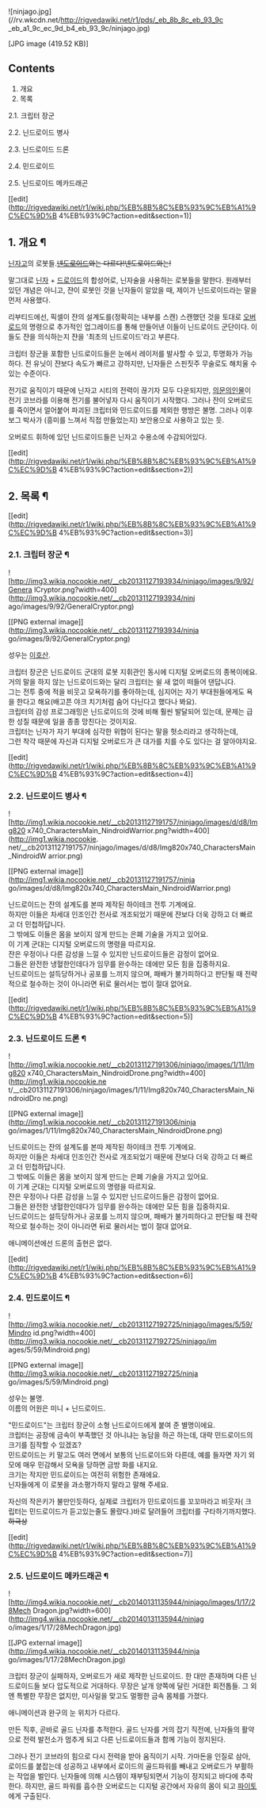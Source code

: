 ![ninjago.jpg](//rv.wkcdn.net/http://rigvedawiki.net/r1/pds/_eb_8b_8c_eb_93_9c
_eb_a1_9c_ec_9d_b4_eb_93_9c/ninjago.jpg)

[JPG image (419.52 KB)]

## Contents

    

1. 개요 
2. 목록 
    

2.1. 크립터 장군

2.2. 닌드로이드 병사

2.3. 닌드로이드 드론

2.4. 민드로이드

2.5. 닌드로이드 메카드래곤

[[edit](http://rigvedawiki.net/r1/wiki.php/%EB%8B%8C%EB%93%9C%EB%A1%9C%EC%9D%B
4%EB%93%9C?action=edit&section=1)]

## 1. 개요 ¶

[닌자고](%EB%8B%8C%EC%9E%90%EA%B3%A0.md)의
로봇들.<del>[넨도로이드](%EB%84%A8%EB%8F%84%EB%A1%9C%EC%9D%B4%EB%93%9C.md)와는
다르다!넨도로이드와는!</del>

  

말그대로 [닌자](%EB%8B%8C%EC%9E%90.md) \+
[드로이드](%EB%93%9C%EB%A1%9C%EC%9D%B4%EB%93%9C.md)의 합성어로, 닌자술을 사용하는 로봇들을 말한다.
원래부터 있던 개념은 아니고, 쟌이 로봇인 것을 닌자들이 알았을 때, 제이가 닌드로이드라는 말을 먼저 사용했다.

  

리부티드에선, 픽셀이 쟌의 설계도를(정확히는 내부를 스캔) 스캔했던 것을 토대로 [오버로드](%EC%98%A4%EB%B2%84%EB%A1%9C%EB%93%9C%28%EB%8B%8C%EC%9E%90%EA%B3%A0%29.md)의 명령으로 추가적인 업그레이드를 통해 만들어낸
이들이 닌드로이드 군단이다. 이들도 쟌을 의식하는지 쟌을 '최초의 닌드로이드'라고 부른다.

  

크립터 장군을 포함한 닌드로이드들은 눈에서 레이저를 발사할 수 있고, 투명화가 가능하다. 전 유닛이 쟌보다 속도가 빠르고 강하지만, 닌자들은
스핀짓주 무술로도 해치울 수 있는 수준이다.

  

전기로 움직이기 때문에 닌자고 시티의 전력이 끊기자 모두 다운되지만, [의문의인물](%ED%8C%8C%EC%9D%B4%ED%86%A0.md)이 전기 코브라를 이용해 전기를 불어넣자 다시 움직이기 시작했다. 그러나
잔이 오버로드를 죽이면서 얼어붙어 파괴된 크립터와 민드로이드를 제외한 행방은 불명. 그러나 이후 보그 박사가 (흥미를 느껴서 직접
만들었는지) 보안용으로 사용하고 있는 듯.

  

오버로드 휘하에 있던 닌드로이드들은 닌자고 수용소에 수감되어있다.

  

[[edit](http://rigvedawiki.net/r1/wiki.php/%EB%8B%8C%EB%93%9C%EB%A1%9C%EC%9D%B
4%EB%93%9C?action=edit&section=2)]

## 2. 목록 ¶

[[edit](http://rigvedawiki.net/r1/wiki.php/%EB%8B%8C%EB%93%9C%EB%A1%9C%EC%9D%B
4%EB%93%9C?action=edit&section=3)]

### 2.1. 크립터 장군 ¶

![http://img3.wikia.nocookie.net/__cb20131127193934/ninjago/images/9/92/Genera
lCryptor.png?width=400](http://img3.wikia.nocookie.net/__cb20131127193934/ninj
ago/images/9/92/GeneralCryptor.png)

[[PNG external image]](http://img3.wikia.nocookie.net/__cb20131127193934/ninja
go/images/9/92/GeneralCryptor.png)

  

성우는 [이호산](%EC%9D%B4%ED%98%B8%EC%82%B0.md).  

크립터 장군은 닌드로이드 군대의 로봇 지휘관인 동시에 디지털 오버로드의 종복이에요.  
거의 말을 하지 않는 닌드로이드와는 달리 크립터는 쉴 새 없이 떠들어 댄답니다.  
그는 전투 중에 적을 비웃고 모욕하기를 좋아하는데, 심지어는 자기 부대원들에게도 욕을 한다고 해요(배고픈 야크 치기처럼 숨어 다닌다고 했다나
봐요).  
크립터의 감성 프로그래밍은 닌드로이드의 것에 비해 훨씬 발달되어 있는데, 문제는 급한 성질 때문에 일을 종종 망친다는 것이지요.  
크립터는 닌자가 자기 부대에 심각한 위협이 된다는 말을 헛소리라고 생각하는데,  
그런 착각 때문에 자신과 디지털 오버로드가 큰 대가를 치를 수도 있다는 걸 알아야지요.

[[edit](http://rigvedawiki.net/r1/wiki.php/%EB%8B%8C%EB%93%9C%EB%A1%9C%EC%9D%B
4%EB%93%9C?action=edit&section=4)]

### 2.2. 닌드로이드 병사 ¶

![http://img1.wikia.nocookie.net/__cb20131127191757/ninjago/images/d/d8/Img820
x740_CharactersMain_NindroidWarrior.png?width=400](http://img1.wikia.nocookie.
net/__cb20131127191757/ninjago/images/d/d8/Img820x740_CharactersMain_NindroidW
arrior.png)

[[PNG external image]](http://img1.wikia.nocookie.net/__cb20131127191757/ninja
go/images/d/d8/Img820x740_CharactersMain_NindroidWarrior.png)

  

닌드로이드는 쟌의 설계도를 본따 제작된 하이테크 전투 기계에요.  
하지만 이들은 차세대 인조인간 전사로 개조되었기 때문에 쟌보다 더욱 강하고 더 빠르고 더 민첩하답니다.  
그 밖에도 이들은 몸을 보이지 않게 만드는 은폐 기술을 가지고 있어요.  
이 기계 군대는 디지털 오버로드의 명령을 따르지요.  
쟌은 우정이나 다른 감성을 느낄 수 있지만 닌드로이드들은 감정이 없어요.  
그들은 완전한 냉혈한인데다가 임무를 완수하는 데에만 모든 힘을 집중하지요.  
닌드로이드는 설득당하거나 공포를 느끼지 않으며, 패배가 불가피하다고 판단될 때 전략적으로 철수하는 것이 아니라면 뒤로 물러서는 법이 절대
없어요.

[[edit](http://rigvedawiki.net/r1/wiki.php/%EB%8B%8C%EB%93%9C%EB%A1%9C%EC%9D%B
4%EB%93%9C?action=edit&section=5)]

### 2.3. 닌드로이드 드론 ¶

![http://img1.wikia.nocookie.net/__cb20131127191306/ninjago/images/1/11/Img820
x740_CharactersMain_NindroidDrone.png?width=400](http://img1.wikia.nocookie.ne
t/__cb20131127191306/ninjago/images/1/11/Img820x740_CharactersMain_NindroidDro
ne.png)

[[PNG external image]](http://img1.wikia.nocookie.net/__cb20131127191306/ninja
go/images/1/11/Img820x740_CharactersMain_NindroidDrone.png)

  

닌드로이드는 쟌의 설계도를 본따 제작된 하이테크 전투 기계에요.  
하지만 이들은 차세대 인조인간 전사로 개조되었기 때문에 쟌보다 더욱 강하고 더 빠르고 더 민첩하답니다.  
그 밖에도 이들은 몸을 보이지 않게 만드는 은폐 기술을 가지고 있어요.  
이 기계 군대는 디지털 오버로드의 명령을 따르지요.  
쟌은 우정이나 다른 감성을 느낄 수 있지만 닌드로이드들은 감정이 없어요.  
그들은 완전한 냉혈한인데다가 임무를 완수하는 데에만 모든 힘을 집중하지요.  
닌드로이드는 설득당하거나 공포를 느끼지 않으며, 패배가 불가피하다고 판단될 때 전략적으로 철수하는 것이 아니라면 뒤로 물러서는 법이 절대
없어요.

  
애니메이션에선 드론의 출현은 없다.

  

[[edit](http://rigvedawiki.net/r1/wiki.php/%EB%8B%8C%EB%93%9C%EB%A1%9C%EC%9D%B
4%EB%93%9C?action=edit&section=6)]

### 2.4. 민드로이드 ¶

![http://img3.wikia.nocookie.net/__cb20131127192725/ninjago/images/5/59/Mindro
id.png?width=400](http://img3.wikia.nocookie.net/__cb20131127192725/ninjago/im
ages/5/59/Mindroid.png)

[[PNG external image]](http://img3.wikia.nocookie.net/__cb20131127192725/ninja
go/images/5/59/Mindroid.png)

  

성우는 불명.  
이름의 어원은 미니 + 닌드로이드.

  

"민드로이드"는 크립터 장군이 소형 닌드로이드에게 붙여 준 별명이에요.  
크립터는 공장에 금속이 부족했던 것 아니냐는 농담을 하곤 하는데, 대략 민드로이드의 크기를 짐작할 수 있겠죠?  
민드로이드는 키 말고도 여러 면에서 보통의 닌드로이드와 다른데, 예를 들자면 자기 외모에 매우 민감해서 모욕을 당하면 금방 화를 내지요.  
크기는 작지만 민드로이드는 여전히 위험한 존재에요.  
닌자들에게 이 로봇을 과소평가하지 말라고 말해 주세요.

자신의 작은키가 불만인듯하다, 실제로 크립터가 민드로이드를 꼬꼬마라고 비웃자( 크립터는 민드로이드가 듣고있는줄도 몰랐다.)바로 달려들어
크립터를 구타하기까지했다.<del>하극상</del>

  

[[edit](http://rigvedawiki.net/r1/wiki.php/%EB%8B%8C%EB%93%9C%EB%A1%9C%EC%9D%B
4%EB%93%9C?action=edit&section=7)]

### 2.5. 닌드로이드 메카드래곤 ¶

![http://img4.wikia.nocookie.net/__cb20140131135944/ninjago/images/1/17/28Mech
Dragon.jpg?width=600](http://img4.wikia.nocookie.net/__cb20140131135944/ninjag
o/images/1/17/28MechDragon.jpg)

[[JPG external image]](http://img4.wikia.nocookie.net/__cb20140131135944/ninja
go/images/1/17/28MechDragon.jpg)

  

크립터 장군이 실패하자, 오버로드가 새로 제작한 닌드로이드. 한 대만 존재하며 다른 닌드로이드들 보다 압도적으로 거대하다. 무장은 날개
양쪽에 달린 거대한 회전톱들. 그 외엔 특별한 무장은 없지만, 미사일을 맞고도 멀쩡한 금속 몸체를 가졌다.

  

애니메이션과 완구의 눈 위치가 다르다.

  

만든 직후, 곧바로 골드 닌자를 추적한다. 골드 닌자를 거의 잡기 직전에, 닌자들의 활약으로 전력 발전소가 멈추게 되고 다른 닌드로이드들과
함께 기능이 정지된다.

  

그러나 전기 코브라의 힘으로 다시 전력을 받아 움직이기 시작. 가마돈을 인질로 삼아, 로이드를 붙잡는데 성공하고 내부에서 로이드의 골드파워를
빼내고 오버로드가 부활하는 작업을 벌인다. 닌자들에 의해 시스템이 재부팅되면서 기능이 정지되고 바다에 추락한다. 하지만, 골드 파워를 흡수한
오버로드는 디지털 공간에서 자유의 몸이 되고 [파이토](%ED%8C%8C%EC%9D%B4%ED%86%A0.md)에게 구출된다.

